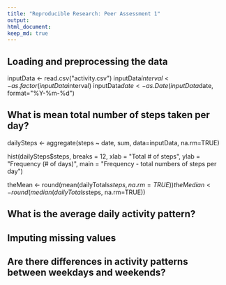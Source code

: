 ```yaml
---
title: "Reproducible Research: Peer Assessment 1"
output: 
html_document: 
keep_md: true
---
```



## Loading and preprocessing the data
inputData <- read.csv("activity.csv")
inputData$interval <- as.factor(inputData$interval)
inputData$date <- as.Date(inputData$date, format="%Y-%m-%d")



## What is mean total number of steps taken per day?
dailySteps <- aggregate(steps ~ date, sum, data=inputData, na.rm=TRUE)

hist(dailySteps$steps, breaks = 12, xlab = "Total # of steps", ylab = "Frequency (# of days)", main = "Frequency - total numbers of steps per day")

theMean <- round(mean(dailyTotals$steps, na.rm=TRUE))
theMedian <- round(median(dailyTotals$steps, na.rm=TRUE))


## What is the average daily activity pattern?



## Imputing missing values



## Are there differences in activity patterns between weekdays and weekends?


